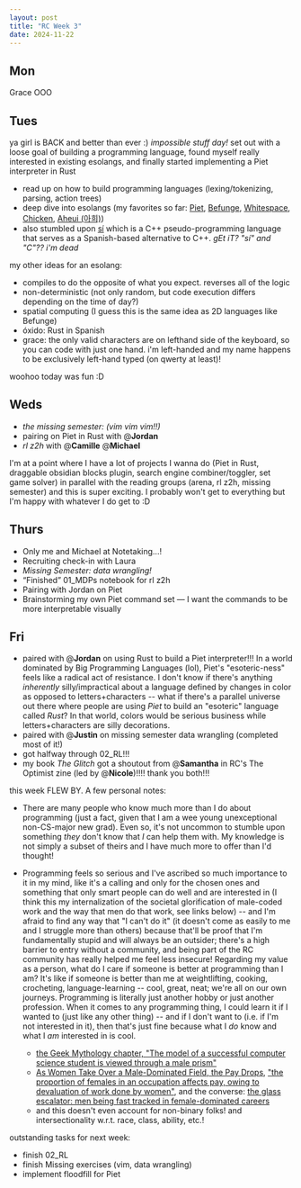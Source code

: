 ```yaml
---
layout: post
title: "RC Week 3"
date: 2024-11-22
---
```


## Mon

Grace OOO

## Tues

ya girl is BACK and better than ever :)
_impossible stuff day!_ set out with a loose goal of building a programming language, found myself really interested in existing esolangs, and finally started implementing a Piet interpreter in Rust

- read up on how to build programming languages (lexing/tokenizing, parsing, action trees)
- deep dive into esolangs (my favorites so far: [Piet](https://dangermouse.net/esoteric/piet.html), [Befunge](https://esolangs.org/wiki/Befunge), [Whitespace](https://esolangs.org/wiki/Whitespace), [Chicken](https://esolangs.org/wiki/Chicken), [Aheui (아희)](https://aheui.readthedocs.io/en/latest/specs.en.html))
- also stumbled upon [sí](https://akercheval.github.io/si/) which is a C++ pseudo-programming language that serves as a Spanish-based alternative to C++. _gEt iT? "sí" and "C"?? i'm dead_

my other ideas for an esolang:

- compiles to do the opposite of what you expect. reverses all of the logic
- non-deterministic (not only random, but code execution differs depending on the time of day?)
- spatial computing (I guess this is the same idea as 2D languages like Befunge)
- óxido: Rust in Spanish
- grace: the only valid characters are on lefthand side of the keyboard, so you can code with just one hand. i'm left-handed and my name happens to be exclusively left-hand typed (on qwerty at least)!

woohoo today was fun :D

## Weds

- _the missing semester: (vim vim vim!!)_
- pairing on Piet in Rust with @**Jordan**
- _rl z2h_ with @**Camille** @**Michael**

I'm at a point where I have a lot of projects I wanna do (Piet in Rust, draggable obsidian blocks plugin, search engine combiner/toggler, set game solver) in parallel with the reading groups (arena, rl z2h, missing semester) and this is super exciting. I probably won't get to everything but I'm happy with whatever I do get to :D

## Thurs

- Only me and Michael at Notetaking...!
- Recruiting check-in with Laura
- _Missing Semester: data wrangling!_
- “Finished” 01_MDPs notebook for rl z2h
- Pairing with Jordan on Piet
- Brainstorming my own Piet command set — I want the commands to be more interpretable visually

## Fri

- paired with @**Jordan** on using Rust to build a Piet interpreter!!! In a world dominated by Big Programming Languages (lol), Piet's "esoteric-ness" feels like a radical act of resistance. I don't know if there's anything _inherently_ silly/impractical about a language defined by changes in color as opposed to letters+characters -- what if there's a parallel universe out there where people are using _Piet_ to build an "esoteric" language called _Rust_? In that world, colors would be serious business while letters+characters are silly decorations.
- paired with @**Justin** on missing semester data wrangling (completed most of it!)
- got halfway through 02_RL!!!
- my book _The Glitch_ got a shoutout from @**Samantha** in RC's The Optimist zine (led by @**Nicole**)!!!! thank you both!!!

this week FLEW BY.
A few personal notes:

- There are many people who know much more than I do about programming (just a fact, given that I am a wee young unexceptional non-CS-major new grad). Even so, it's not uncommon to stumble upon something _they_ don't know that _I_ can help them with. My knowledge is not simply a subset of theirs and I have much more to offer than I'd thought!
- Programming feels so serious and I've ascribed so much importance to it in my mind, like it's a calling and only for the chosen ones and something that only smart people can do well and are interested in (I think this my internalization of the societal glorification of male-coded work and the way that men do that work, see links below) -- and I'm afraid to find any way that "I can't do it" (it doesn't come as easily to me and I struggle more than others) because that'll be proof that I'm fundamentally stupid and will always be an outsider; there's a high barrier to entry without a community, and being part of the RC community has really helped me feel less insecure! Regarding my value as a person, what do I care if someone is better at programming than I am? It's like if someone is better than me at weightlifting, cooking, crocheting, language-learning -- cool, great, neat; we're all on our own journeys. Programming is literally just another hobby or just another profession. When it comes to any programming thing, I could learn it if I wanted to (just like any other thing) -- and if I don't want to (i.e. if I'm not interested in it), then that's just fine because what I _do_ know and what I _am_ interested in is cool.

  - [the Geek Mythology chapter, "The model of a successful computer science student is viewed through a male prism"](https://we.riseup.net/assets/459427/Margolis+Jane+Fisher+Allan+Unlocking+the+Clubhouse+Women+in+Computing.pdf)
  - [As Women Take Over a Male-Dominated Field, the Pay Drops](https://www.nytimes.com/2016/03/20/upshot/as-women-take-over-a-male-dominated-field-the-pay-drops.html), ["the proportion of females in an occupation affects pay, owing to devaluation of work done by women"](https://academic.oup.com/sf/article-abstract/88/2/865/2235342?login=false), and the converse: [the glass escalator: men being fast tracked in female-dominated careers](https://en.wikipedia.org/wiki/Glass_escalator?useskin=vector)
  - and this doesn't even account for non-binary folks! and intersectionality w.r.t. race, class, ability, etc.!

outstanding tasks for next week:

- finish 02_RL
- finish Missing exercises (vim, data wrangling)
- implement floodfill for Piet
